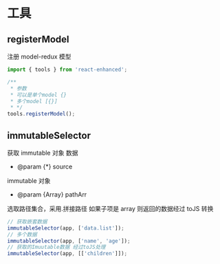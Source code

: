# 工具

## registerModel

注册 model-redux 模型

```js
import { tools } from 'react-enhanced';

/**
 * 参数
 * 可以是单个model {}
 * 多个model [{}]
 * */
tools.registerModel();
```

## immutableSelector

获取 immutable 对象 数据

-   @param {\*} source

immutable 对象

-   @param {Array} pathArr

选取路径集合，采用.拼接路径
如果子项是 array 则返回的数据经过 toJS 转换

```js
// 获取嵌套数据
immutableSelector(app, ['data.list']);
// 多个数据
immutableSelector(app, ['name', 'age']);
// 获取的Imuutable数据 经过toJS处理
immutableSelector(app, [['children']]);
```
